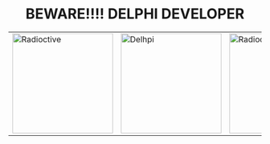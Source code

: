 <div align="center">
<h1>BEWARE!!!! DELPHI DEVELOPER</h1>
<table style="border: none;">
    <tr>
        <td><img src="https://cdn.pixabay.com/animation/2023/04/28/18/34/18-34-10-554_512.gif" alt="Radioctive"  height="200" widht="200"></td>
        <td><img src="https://cdn-icons-png.flaticon.com/512/5968/5968252.png" alt="Delhpi" height="200"></td>
        <td><img src="https://cdn.pixabay.com/animation/2023/04/28/18/34/18-34-10-554_512.gif" alt="Radioctive" height="200"></td>
    </tr>
</table>
</div>


